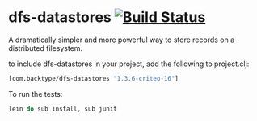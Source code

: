 # dfs-datastores [![Build Status](https://secure.travis-ci.org/criteo-forks/dfs-datastores.png?branch=criteo)](http://travis-ci.org/criteo-forks/dfs-datastores)

A dramatically simpler and more powerful way to store records on a distributed filesystem.

to include dfs-datastores in your project, add the following to project.clj:

```clojure
[com.backtype/dfs-datastores "1.3.6-criteo-16"]
```

To run the tests:

```clojure
lein do sub install, sub junit
```

